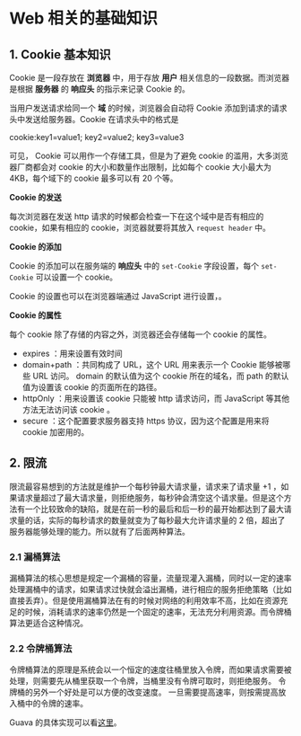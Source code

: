 # Web 相关的基础知识

## 1. Cookie 基本知识

Cookie 是一段存放在 **浏览器** 中，用于存放 **用户** 相关信息的一段数据。而浏览器是根据 **服务器** 的 **响应头** 的指示来记录 Cookie 的。

当用户发送请求给同一个 **域** 的时候，浏览器会自动将 Cookie 添加到请求的请求头中发送给服务器。Cookie 在请求头中的格式是

  cookie:key1=value1; key2=value2; key3=value3

可见， Cookie 可以用作一个存储工具，但是为了避免 cookie 的滥用，大多浏览器厂商都会对 cookie 的大小和数量作出限制，比如每个 cookie 大小最大为 4KB，每个域下的 cookie 最多可以有 20 个等。

**Cookie 的发送**

每次浏览器在发送 http 请求的时候都会检查一下在这个域中是否有相应的 cookie，如果有相应的 cookie，浏览器就要将其放入 `request header` 中。

**Cookie 的添加**

Cookie 的添加可以在服务端的 **响应头** 中的 `set-Cookie` 字段设置，每个 `set-Cookie` 可以设置一个 cookie。

Cookie 的设置也可以在浏览器端通过 JavaScript 进行设置，。

**Cookie 的属性**

每个 cookie 除了存储的内容之外，浏览器还会存储每一个 cookie 的属性。

* expires ：用来设置有效时间
* domain+path ：共同构成了 URL，这个 URL 用来表示一个 Cookie 能够被哪些 URL 访问。 domain 的默认值为这个 cookie 所在的域名，而 path 的默认值为设置该 cookie 的页面所在的路径。
* httpOnly ：用来设置该 cookie 只能被 http 请求访问，而 JavaScript 等其他方法无法访问该 cookie 。
* secure ：这个配置要求服务器支持 https 协议，因为这个配置是用来将 cookie 加密用的。

## 2. 限流

限流最容易想到的方法就是维护一个每秒钟最大请求量，请求来了请求量 +1 ，如果请求量超过了最大请求量，则拒绝服务，每秒钟会清空这个请求量。但是这个方法有一个比较致命的缺陷，就是在前一秒的最后和后一秒的最开始都达到了最大请求量的话，实际的每秒请求的数量就变为了每秒最大允许请求量的 2 倍，超出了服务器能够处理的能力。所以就有了后面两种算法。

### 2.1 漏桶算法

漏桶算法的核心思想是规定一个漏桶的容量，流量现灌入漏桶，同时以一定的速率处理漏桶中的请求，如果请求过快就会溢出漏桶，进行相应的服务拒绝策略（比如直接丢弃）。但是使用漏桶算法在有的时候对网络的利用效率不高，比如在资源充足的时候，消耗请求的速率仍然是一个固定的速率，无法充分利用资源。而令牌桶算法更适合这种情况。

### 2.2 令牌桶算法

令牌桶算法的原理是系统会以一个恒定的速度往桶里放入令牌，而如果请求需要被处理，则需要先从桶里获取一个令牌，当桶里没有令牌可取时，则拒绝服务。 令牌桶的另外一个好处是可以方便的改变速度。 一旦需要提高速率，则按需提高放入桶中的令牌的速率。

Guava 的具体实现可以看[这里](https://www.cnblogs.com/LBSer/p/4083131.html)。
